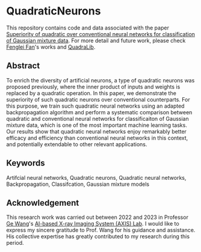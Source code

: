 # QuadraticNeurons

This repository contains code and data associated with the paper [Superiority of quadratic over conventional neural networks for classification of Gaussian mixture data](https://vciba.springeropen.com/articles/10.1186/s42492-022-00118-z). For more detail and future work, please check [Fenglei Fan](https://github.com/FengleiFan?tab=stars)'s works and [QuadraLib](https://github.com/zarekxu/QuadraLib). 

## Abstract

To enrich the diversity of artificial neurons, a type of quadratic neurons was proposed previously, where the inner product of inputs and weights is replaced by a quadratic operation. In this paper, we demonstrate the superiority of such quadratic neurons over conventional counterparts. For this purpose, we train such quadratic neural networks using an adapted backpropagation algorithm and perform a systematic comparison between quadratic and conventional neural networks for classificaiton of Gaussian mixture data, which is one of the most important machine learning tasks. Our results show that quadratic neural networks enjoy remarkably better efficacy and efficiency than conventional neural networks in this context, and potentially extendable to other relevant applications.

## Keywords

Artifcial neural networks, Quadratic neurons, Quadratic neural networks, Backpropagation, Classifcation, Gaussian mixture models

## Acknowledgement

This research work was carried out between 2022 and 2023 in Professor [Ge Wang](https://www.linkedin.com/in/ge-wang-axis)'s [AI-based X-ray Imaging System (AXIS) Lab](https://wang-axis.github.io/). I would like to express my sincere gratitude to Prof. Wang for his guidance and assistance. His collective expertise has greatly contributed to my research during this period.
